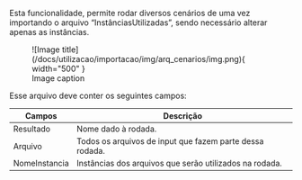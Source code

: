 Esta funcionalidade, permite rodar diversos cenários de uma vez importando o arquivo
“InstânciasUtilizadas”, sendo necessário alterar apenas as instâncias.

<figure markdown="span">
  ![Image title](/docs/utilizacao/importacao/img/arq_cenarios/img.png){ width="500" }
  <figcaption>Image caption</figcaption>
</figure>

Esse arquivo deve conter os seguintes campos:

| Campos        | Descrição                                                     |
| ------------- | ------------------------------------------------------------- |
| Resultado     | Nome dado à rodada.                                            |
| Arquivo       | Todos os arquivos de input que fazem parte dessa rodada.       |
| NomeInstancia | Instâncias dos arquivos que serão utilizados na rodada.        |

